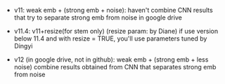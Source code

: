 + v11: weak emb + (strong emb + noise): haven't combine CNN results that try to separate strong emb from noise in google drive


+ v11.4: v11+resize(for stem only) (resize param: by Diane)
if use version below 11.4 and with resize = TRUE, you'll use parameters tuned by Dingyi

+ v12 (in google drive, not in github): weak emb + (strong emb + less noise) 
 	combine results obtained from CNN that separates strong emb from noise
